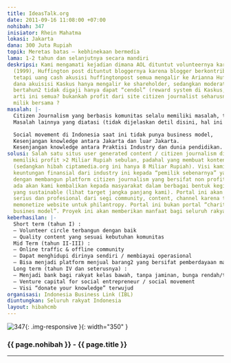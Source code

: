 ```yaml
---
title: IdeasTalk.org
date: 2011-09-16 11:08:00 +07:00
nohibah: 347
inisiator: Rhein Mahatma
lokasi: Jakarta
dana: 300 Juta Rupiah
topik: Meretas batas – kebhinekaan bermedia
lama: 1-2 tahun dan selanjutnya secara mandiri
deskripsi: Kami mengamati kejadian dimana AOL dituntut volunteernya karena tidak digaji
  (1999), Huffington post dituntut bloggernya karena blogger berkontribusi banyak
  tetapi uang cash akusisi huffingtonpost semua mengalir ke Arianna Huffington (2011),
  dana akuisisi Kaskus hanya mengalir ke shareholder, sedangkan moderator yang bekerja
  bertahun2 tidak digaji hanya dapat “cendol” (reward system di Kaskus, 2011). Apa
  arti ini semua? bukankah profit dari site citizen journalist seharusnya menjadi
  milik bersama ?
masalah: |-
  Citizen Journalism yang berbasis komunitas selalu memiliki masalah, tuntutan hukum pertama diketahui adalah sejak AOL menjalankan “community development initiative” (1999), penjualan Huffington Post ke AOL senilai USD 300 juta Cash (Februari 2011) dimana keuntungan semua mengalir ke Arianna Huffington, blogger yang sebenarnya berkontribusi banyak untuk section citizen journalist tidak mendapat apapun, kemudian di Indonesia ada penjualan Kaskus ke Djarum sebesar 600 Miliar untuk 30% saham (Maret 2011), dimana seluruh profit mengalir ke shareholder, sedangkan Kaskuser yang paling addict sekalipun, moderator yang kerja bertahun-tahun membantu kaskus hanya mendapatkan “cendol”. Intinya, for profit citizen journalism sites mengakibatkan ketidakjelasan, user yang mengisi konten disebut “citizen journalist” atau “unpaid freelancer”
  Masalah lainnya yang diatasi (tidak dijelaskan detil disini, hal ini terkait dengan content strategy dan monetisasi dari IdeasTalk.org):

  Social movement di Indonesia saat ini tidak punya business model,
  Kesenjangan knowledge antara Jakarta dan luar Jakarta.
  Kesenjangan knowledge antara Praktisi Industry dan dunia pendidikan.
solusi: Salah satu situs user generated content / citizen journalism di Indonesia
  memiliki profit >2 Miliar Rupiah sebulan, padahal yang membuat konten adalah masyarakat.
  (sedangkan hibah ciptamedia.org ini hanya 8 Miliar Rupiah). Visi kami adalah mengembalikan
  keuntungan finansial dari industry ini kepada “pemilik sebenarnya” yaitu masyarakat,
  dengan membangun platform citizen journalism yang bersifat non profit. Profit yang
  ada akan kami kembalikan kepada masyarakat dalam berbagai bentuk kegiatan pemberdayaan
  yang sustainable (lihat target jangka panjang kami). Portal ini akan dikelola secara
  serius dan profesional dari segi community, content, channel karena tujuannya yang
  memonetize website untuk philantropy. Portal ini bukan portal “charity” tetapi “social
  busines model”. Proyek ini akan memberikan manfaat bagi seluruh rakyat Indonesia
keberhasilan: |-
  Short term (tahun I) :
  – Volunteer circle terbangun dengan baik
  – Quality content yang sesuai kebutuhan komunitas
  Mid Term (tahun II-III) :
  – Online traffic & offline community
  – Dapat menghidupi dirinya sendiri / membiayai operasional
  – Bisa menjadi platform menjual barang2 yang bersifat pemberdayaan masyarakat bawah (mis.barang produksi panti asuhan)
  Long term (tahun IV dan seterusnya) :
  – Menjadi bank bagi rakyat kelas bawah, tanpa jaminan, bunga rendah/tanpa bunga
  – Venture capital for social entrepreneur / social movement
  – Visi “donate your knowledge” terwujud
organisasi: Indonesia Business Link (IBL)
diuntungkan: Seluruh rakyat Indonesia
layout: hibahcmb
---
```


![347](/static/img/hibahcmb/347.png){: .img-responsive }{: width="350" }

### {{ page.nohibah }} - {{ page.title }}

---
